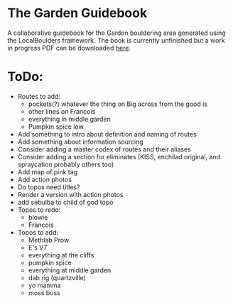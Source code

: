 # The Garden Guidebook
 A collaborative guidebook for the Garden bouldering area generated using the LocalBoulders framework. The book is currently unfinished but a work in progress PDF can be downloaded [here](https://github.com/AndrewChild/The-Garden-Guidebook/raw/main/guideBook.pdf).

# ToDo:
- Routes to add:
	- pockets(?) whatever the thing on Big across from the good is
	- other lines on Francois
	- everything in middle garden
	- Pumpkin spice low
- Add something to intro about definition and naming of routes
- Add something about information sourcing
- Consider adding a master codex of routes and their aliases
- Consider adding a section for eliminates (KISS, enchilad original, and spraycation probably others too)
- Add map of pink tag
- Add action photos
- Do topos need titles?
- Render a version with action photos
- add sebulba to child of god topo
- Topos to redo:
	- blowie
	- Francois
- Topos to add:
	- Methlab Prow
	- E's V7
	- everything at the cliffs
	- pumpkin spice
	- everything at middle garden
	- dab rig (quartzville)
	- yo mamma
	- moss boss
